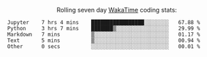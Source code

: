 <!--<p align="center">
  <img width="auto" src ="https://github-readme-stats.vercel.app/api/top-langs/?username=syrkis&layout=compact&hide_border=true&theme=darcula&bg_color=00000000&langs_count=6&hide=jupyter%20notebook,JavaScript,HTML" width = 400>
      <img src ="https://github-readme-streak-stats.herokuapp.com?user=syrkis&theme=darcula&hide_border=true&background=FFFFFF00" width = 400>

</p>-->
<p align="center">Rolling seven day <a href='https://wakatime.com/'> WakaTime</a> coding stats:</p>
<!--START_SECTION:waka-->

```text
Jupyter    7 hrs 4 mins    █████████████████░░░░░░░░   67.88 %
Python     3 hrs 7 mins    ███████▒░░░░░░░░░░░░░░░░░   29.99 %
Markdown   7 mins          ▒░░░░░░░░░░░░░░░░░░░░░░░░   01.17 %
Text       5 mins          ▒░░░░░░░░░░░░░░░░░░░░░░░░   00.94 %
Other      0 secs          ░░░░░░░░░░░░░░░░░░░░░░░░░   00.01 %
```

<!--END_SECTION:waka-->
